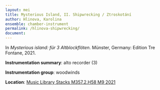```yaml
---
layout: mei
title: Mysterious Island, II. Shipwrecking / Ztroskotání
author: Hlinova, Karolina
ensemble: chamber-instrument 
permalink: /hlinova-shipwrecking/
document: 
---
```


In *Mysterious island: für 3 Altblockflöten.* Münster, Germany: Edition Tre Fontane, 2021.

**Instrumentation summary**: alto recorder (3) 

**Instrumentation group**: woodwinds

**Location**: <a href="https://tufts.primo.exlibrisgroup.com/permalink/01TUN_INST/1kc9gia/alma991018809058903851" target="_blank">Music Library Stacks M357.2.H58 M9 2021</a>